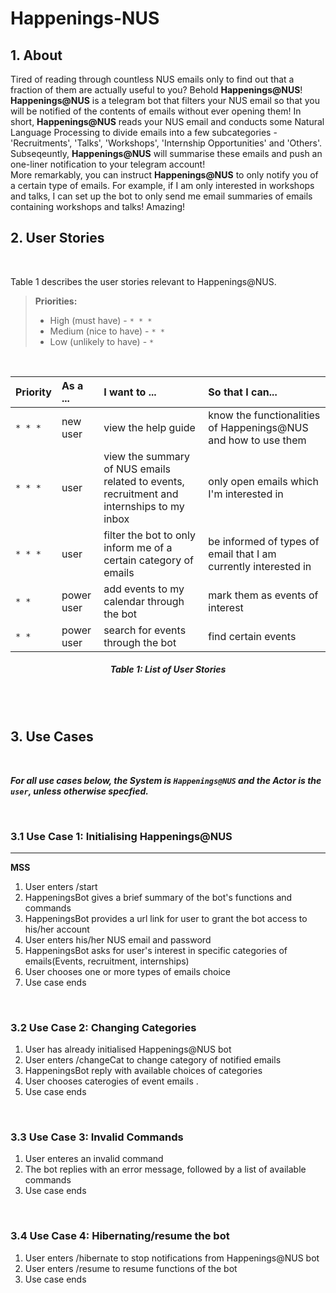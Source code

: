# Happenings-NUS
## 1. About
Tired of reading through countless NUS emails only to find out that a fraction of them are actually useful to you? Behold **Happenings@NUS**! **Happenings@NUS** is a telegram bot that filters your NUS email so that you will be notified of the contents of emails without ever opening them! In short, **Happenings@NUS** reads your NUS email and conducts some Natural Language Processing to divide emails into a few subcategories - 'Recruitments', 'Talks', 'Workshops', 'Internship Opportunities' and 'Others'. Subseqeuntly, **Happenings@NUS** will summarise these emails and push an one-liner notification to your telegram account!
<br>
More remarkably, you can instruct **Happenings@NUS** to only notify you of a certain type of emails. For example, if I am only interested in workshops and talks, I can set up the bot to only send me email summaries of emails containing workshops and talks! Amazing!

## 2. User Stories
<br>

Table 1 describes the user stories relevant to Happenings@NUS.
<br>

> **Priorities:**
> * High (must have) - `* * *`
> * Medium (nice to have)  - `* *`
> * Low (unlikely to have) - `*`

<br>

Priority | As a ... | I want to ... | So that I can...
-------- | :-------- | :--------- | :-----------
`* * *` | new user | view the help guide | know the functionalities of Happenings@NUS and how to use them
`* * *` | user | view the summary of NUS emails related to events, recruitment and internships to my inbox | only open emails which I'm interested in
`* * *` | user | filter the bot to only inform me of a certain category of emails | be informed of types of email that I am currently interested in
`* * ` | power user | add events to my calendar through the bot | mark them as events of interest
`* * ` | power user | search for events through the bot | find certain events

<h5 align="center">Table 1: List of User Stories</h5>

<br><br>

## 3. Use Cases
<br>

___For all use cases below, the **System** is `Happenings@NUS` and the **Actor** is the `user`, unless otherwise specfied.___

<br>

### 3.1 Use Case 1: Initialising Happenings@NUS
---

**MSS**

1. User enters /start
2. HappeningsBot gives a brief summary of the bot's functions and commands 
3. HappeningsBot provides a url link for user to grant the bot access to his/her account 
4. User enters his/her NUS email and password
5. HappeningsBot asks for user's interest in specific categories of emails(Events, recruitment, internships)
6. User chooses one or more types of emails choice
7. Use case ends

<br>

### 3.2 Use Case 2: Changing Categories

1. User has already initialised Happenings@NUS bot
2. User enters /changeCat to change category of notified emails
3. HappeningsBot reply with available choices of categories
4. User chooses caterogies of event emails .
3. Use case ends

<br>

### 3.3 Use Case 3: Invalid Commands

1. User enteres an invalid command
2. The bot replies with an error message, followed by a list of available commands
3. Use case ends

<br>

### 3.4 Use Case 4: Hibernating/resume the bot
 
1. User enters /hibernate to stop notifications from Happenings@NUS bot
2. User enters /resume to resume functions of the bot
3. Use case ends








